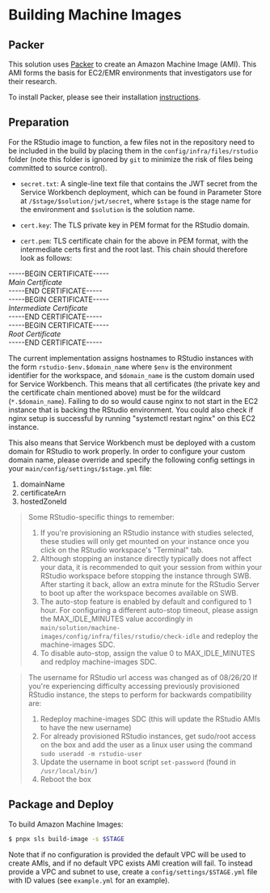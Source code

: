 # Building Machine Images

## Packer

This solution uses [Packer](https://www.packer.io/) to create an Amazon Machine Image (AMI). This AMI forms the basis for EC2/EMR environments that investigators use for their research.

To install Packer, please see their installation [instructions](https://www.packer.io/intro/getting-started/install.html).

## Preparation

For the RStudio image to function, a few files not in the repository need to be included in the build by placing them
in the `config/infra/files/rstudio` folder (note this folder is ignored by `git` to minimize the risk of files being
committed to source control).

- `secret.txt`: A single-line text file that contains the JWT secret from the Service Workbench deployment, which can
  be found in Parameter Store at `/$stage/$solution/jwt/secret`, where `$stage` is the stage name for the
  environment and `$solution` is the solution name.

- `cert.key`: The TLS private key in PEM format for the RStudio domain.

- `cert.pem`: TLS certificate chain for the above in PEM format, with the intermediate certs first and the root last. This chain should therefore look as follows:

-----BEGIN CERTIFICATE-----<br />
_Main Certificate_<br />
-----END CERTIFICATE-----<br />
-----BEGIN CERTIFICATE-----<br />
_Intermediate Certificate_<br />
-----END CERTIFICATE-----<br />
-----BEGIN CERTIFICATE-----<br />
_Root Certificate_<br />
-----END CERTIFICATE-----<br />

The current implementation assigns hostnames to RStudio instances with the form `rstudio-$env.$domain_name` where `$env`
is the environment identifier for the workspace, and `$domain_name` is the custom domain used for Service Workbench. This means that all certificates
(the private key and the certificate chain mentioned above) must be for the wildcard (`*.$domain_name`). Failing to do so would cause nginx to not start in the EC2 instance that is backing the RStudio environment. You could also check if nginx setup is successful by running "systemctl restart nginx" on this EC2 instance.

This also means that Service Workbench must be deployed
with a custom domain for RStudio to work properly. In order to configure your custom domain name, please override and specify the following config settings in your `main/config/settings/$stage.yml` file:

1. domainName
2. certificateArn
3. hostedZoneId

> Some RStudio-specific things to remember:
>
> 1. If you're provisioning an RStudio instance with studies selected, these studies will only get mounted on your instance once you click on the RStudio workspace's "Terminal" tab.
> 2. Although stopping an instance directly typically does not affect your data, it is recommended to quit your session from within your RStudio workspace before stopping the instance through SWB. After starting it back, allow an extra minute for the RStudio Server to boot up after the workspace becomes available on SWB.
> 3. The auto-stop feature is enabled by default and configured to 1 hour. For configuring a different auto-stop timeout, please assign the MAX_IDLE_MINUTES value accordingly in `main/solution/machine-images/config/infra/files/rstudio/check-idle` and redeploy the machine-images SDC.
> 4. To disable auto-stop, assign the value 0 to MAX_IDLE_MINUTES and redploy machine-images SDC.

> The username for RStudio url access was changed as of 08/26/20
>    If you're experiencing difficulty accessing previously provisioned RStudio instance,
>    the steps to perform for backwards compatibility are:
>    1. Redeploy machine-images SDC (this will update the RStudio AMIs to have the new username)
>    2. For already provisioned RStudio instances, get sudo/root access on the box and add the user
>    as a linux user using the command `sudo useradd -m rstudio-user`
>    3. Update the username in boot script `set-password` (found in `/usr/local/bin/`)
>    4. Reboot the box

## Package and Deploy

To build Amazon Machine Images:

```bash
$ pnpx sls build-image -s $STAGE
```

Note that if no configuration is provided the default VPC will be used to create AMIs, and if
no default VPC exists AMI creation will fail. To instead provide a VPC and subnet to use,
create a `config/settings/$STAGE.yml` file with ID values (see `example.yml` for an example).
